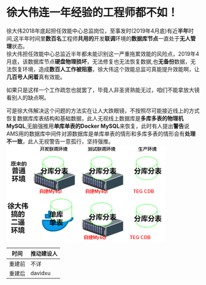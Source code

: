 # 徐大伟连一年经验的工程师都不如！

徐大伟2018年底起担任效能中心总监岗位，至事发时(2019年4月底)有近**半年**时间,这半年时间里**数百名**工程师**共用的**开发**联调**环境的**数据库节点**一直处于**无人管理**状态。  
徐大伟担任效能中心总监近半年都未能识别这一严重拖累效能的风险点，2019年4月底，该数据库节点**硬盘物理损坏**，无法修复也无法恢复数据,也**无备份**数据，无法恢复环境，造成**数百人工作被阻塞**，徐大伟这个效能总监可真能提升效能啊，让**几百号人闲着**真有效能。   
  
如果只是这样一个工作疏忽也就罢了，毕竟人非圣贤熟能无过，咱们不能拿放大镜看别人的缺点啊。

可是徐大伟解决这个问题的方法实在让人大跌眼镜，不按照尽可能接近线上的方式恢复数据库库表结构和基础数据，此人无视线上数据库是**多库多表的物理机MySQL**,无脑强推用**单库单表的Docker MySQL**来恢复，此时有人提出**警告**说AMS用的数据库中间件对源数据库是单库单表的情形和多库多表的情形会有**处理不一致**，此人无视警告一意孤行，坚持强推。  
![开发联调环境的普文二](/dev_db_down.png)   

|  时间   | 推动建设人 |      
|  ----  | ----  |
| 重建前 | 不详 |
| 重建后 | davidxu |


